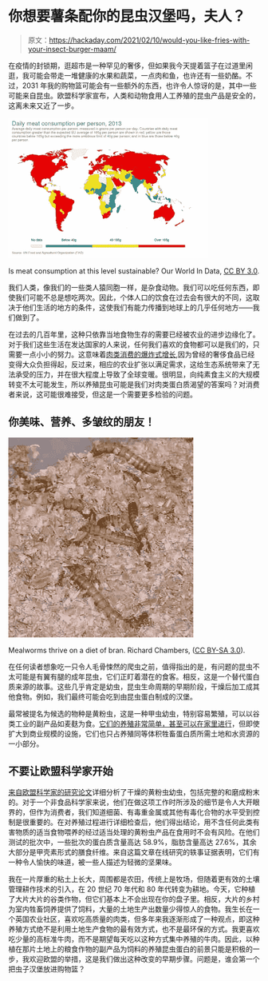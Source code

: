 # 你想要薯条配你的昆虫汉堡吗，夫人？

> 原文：<https://hackaday.com/2021/02/10/would-you-like-fries-with-your-insect-burger-maam/>

在疫情的封锁期，逛超市是一种罕见的奢侈，但如果我今天提着篮子在过道里闲逛，我可能会带走一堆健康的水果和蔬菜，一点肉和鱼，也许还有一些奶酪。不过，2031 年我的购物篮可能会有一些额外的东西，也许令人惊讶的是，其中一些可能来自昆虫。欧盟科学家宣布，人类和动物食用人工养殖的昆虫产品是安全的，这离未来又近了一步。

[![Global map showing meat consumption in 2013](img/86d624c54d07119c8a24af7324c72284.png)](https://hackaday.com/wp-content/uploads/2021/01/meat-consumption-per-person-2013.jpg)

Is meat consumption at this level sustainable? Our World In Data, [CC BY 3.0](https://commons.wikimedia.org/wiki/File:Daily_meat_consumption_per_person,_OWID.svg).

我们人类，像我们的一些类人猿同胞一样，是杂食动物。我们可以吃任何东西，即使我们可能不总是想吃两次。因此，个体人口的饮食在过去会有很大的不同，这取决于他们生活的地方的条件，这使我们有能力传播到地球上的几乎任何地方——我们做到了。

在过去的几百年里，这种只依靠当地食物生存的需要已经被农业的进步边缘化了。对于我们这些生活在发达国家的人来说，任何我们喜欢的食物都可以是我们的，只需要一点小小的努力。这意味着[肉类消费的爆炸式增长](https://en.wikipedia.org/wiki/List_of_countries_by_meat_consumption),因为曾经的奢侈食品已经变得大众负担得起，反过来，相应的农业扩张以满足需求，这给生态系统带来了无法承受的压力，并在很大程度上导致了全球变暖。很明显，向纯素食主义的大规模转变不太可能发生，所以养殖昆虫可能是我们对肉类蛋白质渴望的答案吗？对消费者来说，这可能很难接受，但这是一个需要更多检验的问题。

## 你美味、营养、多皱纹的朋友！

[![Mealworms in bran](img/a81a4415bb7daf55f1261e9935bf642d.png)](https://hackaday.com/wp-content/uploads/2021/01/Mealworms_in_plastic_container_of_bran.jpeg)

Mealworms thrive on a diet of bran. Richard Chambers, ([CC BY-SA 3.0](https://commons.wikimedia.org/wiki/File:Mealworms_in_plastic_container_of_bran.jpg)).

在任何读者想象吃一只令人毛骨悚然的爬虫之前，值得指出的是，有问题的昆虫不太可能是有翼有腿的成年昆虫，它们正盯着潜在的食客。相反，这是一个替代蛋白质来源的故事。这些几乎肯定是幼虫，昆虫生命周期的早期阶段，干燥后加工成其他食物。例如，我们最终可能会吃到由昆虫蛋白制成的汉堡。

最常被提名为候选的物种是黄粉虫，这是一种甲虫幼虫，特别容易繁殖，可以以谷类工业的副产品如麦麸为食。[它们的养殖非常简单，甚至可以在家里进行](https://www.instructables.com/Mealworm-Farm/)，但即使扩大到商业规模的设施，它们也只占养殖同等体积牲畜蛋白质所需土地和水资源的一小部分。

## 不要让欧盟科学家开始

[来自欧盟科学家的研究论文](https://efsa.onlinelibrary.wiley.com/doi/10.2903/j.efsa.2021.6343)详细分析了干燥的黄粉虫幼虫，包括完整的和磨成粉末的。对于一个非食品科学家来说，他们在做这项工作时所涉及的细节是令人大开眼界的，但作为消费者，我们知道细菌、有毒重金属或其他有毒化合物的水平受到控制是很重要的。在对养殖过程进行详细检查后，他们得出结论，用不含任何此类有害物质的适当食物喂养的经过适当处理的黄粉虫产品在食用时不会有风险。在他们测试的批次中，一些批次的蛋白质含量高达 58.9%，脂肪含量高达 27.6%，其余大部分是甲壳素形式的膳食纤维。来自这篇文章在线研究的轶事证据表明，它们有一种令人愉快的味道，被一些人描述为轻微的坚果味。

我在一片厚重的粘土上长大，周围都是农田，传统上是牧场，但随着更有效的土壤管理耕作技术的引入，在 20 世纪 70 年代和 80 年代转变为耕地。今天，它种植了大片大片的谷类作物，但它们基本上不会出现在你的盘子里。相反，大片的乡村为室内牲畜饲养提供了饲料，大量的土地生产出数量少得惊人的食物。我生长在一个英国农业社区，喜欢吃高质量的肉类，但多年来我逐渐形成了一种观点，即这种养殖方式绝不是利用土地生产食物的最有效方式，也不是最环保的方式。我更喜欢吃少量的高标准牛肉，而不是期望每天吃以这种方式集中养殖的牛肉。因此，以种植在那片土地上的粮食作物的副产品为饲料的养殖昆虫蛋白的前景只能是积极的一步，我欢迎欧盟的举措，这是我们做出这种改变的早期步骤。问题是，谁会第一个把虫子汉堡放进购物篮？